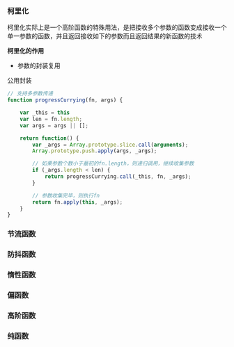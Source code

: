 ### 柯里化

柯里化实际上是一个高阶函数的特殊用法，是把接收多个参数的函数变成接收一个单一参数的函数，并且返回接收如下的参数而且返回结果的新函数的技术

**柯里化的作用**

+ 参数的封装复用

公用封装

```js
// 支持多参数传递
function progressCurrying(fn, args) {

    var _this = this
    var len = fn.length;
    var args = args || [];

    return function() {
        var _args = Array.prototype.slice.call(arguments);
        Array.prototype.push.apply(args, _args);

        // 如果参数个数小于最初的fn.length，则递归调用，继续收集参数
        if (_args.length < len) {
            return progressCurrying.call(_this, fn, _args);
        }

        // 参数收集完毕，则执行fn
        return fn.apply(this, _args);
    }
}
```

### 节流函数

### 防抖函数

### 惰性函数

### 偏函数

### 高阶函数

### 纯函数

